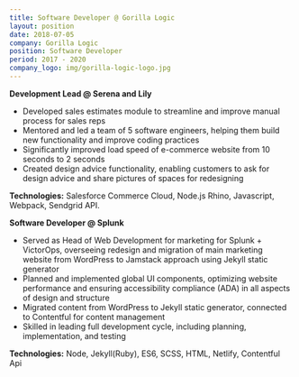 ```yaml
---
title: Software Developer @ Gorilla Logic
layout: position
date: 2018-07-05
company: Gorilla Logic
position: Software Developer 
period: 2017 - 2020
company_logo: img/gorilla-logic-logo.jpg
---
```



**Development Lead @ Serena and Lily**

- Developed sales estimates module to streamline and improve manual process for sales reps 
- Mentored and led a team of 5 software engineers, helping them build new functionality and improve coding practices 
- Significantly improved load speed of e-commerce website from 10 seconds to 2 seconds 
- Created design advice functionality, enabling customers to ask for design advice and share pictures of spaces for redesigning

**Technologies:** Salesforce Commerce Cloud, Node.js Rhino, Javascript, Webpack, Sendgrid API.

**Software Developer @ Splunk**

- Served as Head of Web Development for marketing for Splunk + VictorOps, overseeing redesign and migration of main marketing website from WordPress to Jamstack approach using Jekyll static generator
- Planned and implemented global UI components, optimizing website performance and ensuring accessibility compliance (ADA) in all aspects of design and structure
- Migrated content from WordPress to Jekyll static generator, connected to Contentful for content management
- Skilled in leading full development cycle, including planning, implementation, and testing

**Technologies:** Node, Jekyll(Ruby), ES6, SCSS, HTML, Netlify, Contentful Api
